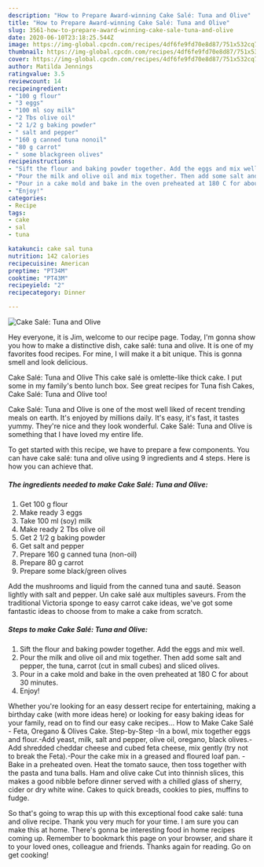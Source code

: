 ```yaml
---
description: "How to Prepare Award-winning Cake Salé: Tuna and Olive"
title: "How to Prepare Award-winning Cake Salé: Tuna and Olive"
slug: 3561-how-to-prepare-award-winning-cake-sale-tuna-and-olive
date: 2020-06-10T23:18:25.544Z
image: https://img-global.cpcdn.com/recipes/4df6fe9fd70e8d87/751x532cq70/cake-sale-tuna-and-olive-recipe-main-photo.jpg
thumbnail: https://img-global.cpcdn.com/recipes/4df6fe9fd70e8d87/751x532cq70/cake-sale-tuna-and-olive-recipe-main-photo.jpg
cover: https://img-global.cpcdn.com/recipes/4df6fe9fd70e8d87/751x532cq70/cake-sale-tuna-and-olive-recipe-main-photo.jpg
author: Matilda Jennings
ratingvalue: 3.5
reviewcount: 14
recipeingredient:
- "100 g flour"
- "3 eggs"
- "100 ml soy milk"
- "2 Tbs olive oil"
- "2 1/2 g baking powder"
- " salt and pepper"
- "160 g canned tuna nonoil"
- "80 g carrot"
- " some blackgreen olives"
recipeinstructions:
- "Sift the flour and baking powder together. Add the eggs and mix well."
- "Pour the milk and olive oil and mix together. Then add some salt and pepper, the tuna, carrot (cut in small cubes) and sliced olives."
- "Pour in a cake mold and bake in the oven preheated at 180 C for about 30 minutes."
- "Enjoy!"
categories:
- Recipe
tags:
- cake
- sal
- tuna

katakunci: cake sal tuna 
nutrition: 142 calories
recipecuisine: American
preptime: "PT34M"
cooktime: "PT43M"
recipeyield: "2"
recipecategory: Dinner

---
```



![Cake Salé: Tuna and Olive](https://img-global.cpcdn.com/recipes/4df6fe9fd70e8d87/751x532cq70/cake-sale-tuna-and-olive-recipe-main-photo.jpg)

Hey everyone, it is Jim, welcome to our recipe page. Today, I'm gonna show you how to make a distinctive dish, cake salé: tuna and olive. It is one of my favorites food recipes. For mine, I will make it a bit unique. This is gonna smell and look delicious.

Cake Salé: Tuna and Olive This cake salé is omlette-like thick cake. I put some in my family&#39;s bento lunch box. See great recipes for Tuna fish Cakes, Cake Salé: Tuna and Olive too!

Cake Salé: Tuna and Olive is one of the most well liked of recent trending meals on earth. It's enjoyed by millions daily. It's easy, it's fast, it tastes yummy. They're nice and they look wonderful. Cake Salé: Tuna and Olive is something that I have loved my entire life.


To get started with this recipe, we have to prepare a few components. You can have cake salé: tuna and olive using 9 ingredients and 4 steps. Here is how you can achieve that.

<!--inarticleads1-->

##### The ingredients needed to make Cake Salé: Tuna and Olive:

1. Get 100 g flour
1. Make ready 3 eggs
1. Take 100 ml (soy) milk
1. Make ready 2 Tbs olive oil
1. Get 2 1/2 g baking powder
1. Get  salt and pepper
1. Prepare 160 g canned tuna (non-oil)
1. Prepare 80 g carrot
1. Prepare  some black/green olives


Add the mushrooms and liquid from the canned tuna and sauté. Season lightly with salt and pepper. Un cake salé aux multiples saveurs. From the traditional Victoria sponge to easy carrot cake ideas, we&#39;ve got some fantastic ideas to choose from to make a cake from scratch. 

<!--inarticleads2-->

##### Steps to make Cake Salé: Tuna and Olive:

1. Sift the flour and baking powder together. Add the eggs and mix well.
1. Pour the milk and olive oil and mix together. Then add some salt and pepper, the tuna, carrot (cut in small cubes) and sliced olives.
1. Pour in a cake mold and bake in the oven preheated at 180 C for about 30 minutes.
1. Enjoy!


Whether you&#39;re looking for an easy dessert recipe for entertaining, making a birthday cake (with more ideas here) or looking for easy baking ideas for your family, read on to find our easy cake recipes… How to Make Cake Salé - Feta, Oregano &amp; Olives Cake. Step-by-Step -In a bowl, mix together eggs and flour.-Add yeast, milk, salt and pepper, olive oil, oregano, black olives.-Add shredded cheddar cheese and cubed feta cheese, mix gently (try not to break the Feta).-Pour the cake mix in a greased and floured loaf pan. -Bake in a preheated oven. Heat the tomato sauce, then toss together with the pasta and tuna balls. Ham and olive cake Cut into thinnish slices, this makes a good nibble before dinner served with a chilled glass of sherry, cider or dry white wine. Cakes to quick breads, cookies to pies, muffins to fudge. 

So that's going to wrap this up with this exceptional food cake salé: tuna and olive recipe. Thank you very much for your time. I am sure you can make this at home. There's gonna be interesting food in home recipes coming up. Remember to bookmark this page on your browser, and share it to your loved ones, colleague and friends. Thanks again for reading. Go on get cooking!
